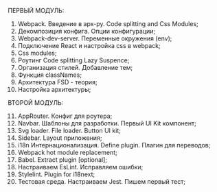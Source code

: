 ПЕРВЫЙ МОДУЛЬ:
1. Webpack. Введение в apx-py. Code splitting and Css Modules; 
2. Декомпозиция конфига. Опции конфигурации; 
3. Webpack-dev-server. Переменные окружения (env); 
4. Подключение React и настройка css в webpack; 
5. Сss modules; 
6. Роутинг Code splitting Lazy Suspence; 
7. Организация стилей. Добавление тем; 
8. Функция classNames; 
9. Архитектура FSD - теория;
10. Настройка архитектуры;

ВТОРОЙ МОДУЛЬ:

11. AppRouter. Конфиг для роутера;
12. Navbar. Шаблоны для разработки. Первый UI Kit компонент;
13. Svg loader. File loader. Button UI kit;
14. Sidebar. Layout приложения;
15. i18n Интернационализация. Define plugin. Плагин для переводов;
16. Webpack hot module replacement;
17. Babel. Extract plugin [optional];
18. Настраиваем EsLint. Исправляем ошибки;
19. Stylelint. Plugin for i18next;
20. Тестовая среда. Настраиваем Jest. Пишем первый тест;
